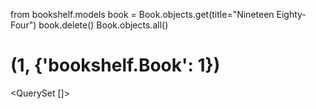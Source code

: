 from bookshelf.models
book = Book.objects.get(title="Nineteen Eighty-Four")
book.delete()
Book.objects.all()
# (1, {'bookshelf.Book': 1})
<QuerySet []>
